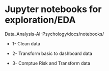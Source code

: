 # Jupyter notebooks for exploration/EDA
Data_Analysis-AI-Psychology/docs/notebooks/

-   1- Clean data 

-   2- Transform basic to dashboard data

-   3- Comptue Risk and Transform data